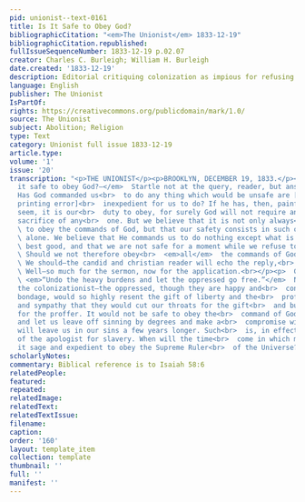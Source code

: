 ```yaml
---
pid: unionist--text-0161
title: Is It Safe to Obey God?
bibliographicCitation: "<em>The Unionist</em> 1833-12-19"
bibliographicCitation.republished: 
fullIssueSequenceNumber: 1833-12-19 p.02.07
creator: Charles C. Burleigh; William H. Burleigh
date.created: '1833-12-19'
description: Editorial critiquing colonization as impious for refusing to obey God
language: English
publisher: The Unionist
IsPartOf: 
rights: https://creativecommons.org/publicdomain/mark/1.0/
source: The Unionist
subject: Abolition; Religion
type: Text
category: Unionist full issue 1833-12-19
article.type: 
volume: '1'
issue: '20'
transcription: "<p>THE UNIONIST</p><p>BROOKLYN, DECEMBER 19, 1833.</p><p>  <em>Is
  it safe to obey God?—</em>  Startle not at the query, reader, but answer it candidly.
  Has God commanded us<br>  to do any thing which would be unsafe are [sic-obvious
  printing error]<br>  inexpedient for us to do? If he has, then, painful as it might
  seem, it is our<br>  duty to obey, for surely God will not require an unnecessary
  sacrifice of any<br>  one. But we believe that it is not only always<br>  <em>safe</em>
  \ to obey the commands of God, but that our safety consists in such obedience<br>
  \ alone. We believe that He commands us to do nothing except what is for our<br>
  \ best good, and that we are not safe for a moment while we refuse to obey.<br>
  \ Should we not therefore obey<br>  <em>all</em>  the commands of God—<br>  <em>now‑immediately?</em>
  \ We should—the candid and christian reader will echo the reply,<br>  <em>“we should!”</em>
  \ Well—so much for the sermon, now for the application.<br></p><p>  God has commanded—<br>
  \ <em>“Undo the heavy burdens and let the oppressed go free.”</em>  Not yet, says
  the colonizationist—the oppressed, though they are happy and<br>  contended in their
  bondage, would so highly resent the gift of liberty and the<br>  proffer of kindness
  and sympathy that they would cut our throats for the gift<br>  and burn our dwellings
  for the proffer. It would not be safe to obey the<br>  command of God NOW—wait,
  and let us leave off sinning by degrees and make a<br>  compromise with God that
  will leave us in our sins a few years longer. Such<br>  is, in effect, the reasoning
  of the apologist for slavery. When will the time<br>  come in which men will think
  it sage and expedient to obey the Supreme Ruler<br>  of the Universe?<br></p>"
scholarlyNotes: 
commentary: Biblical reference is to Isaiah 58:6
relatedPeople: 
featured: 
repeated: 
relatedImage: 
relatedText: 
relatedTextIssue: 
filename: 
caption: 
order: '160'
layout: template_item
collection: template
thumbnail: ''
full: ''
manifest: ''
---
```

